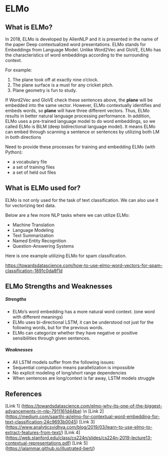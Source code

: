 # ELMo

## What is ELMo?
In 2018, ELMo is developed by AllenNLP and it is presented in the name of the paper Deep contextualized word presentations. ELMo stands for Embeddings from Language Model. Unlike Word2Vec and GloVE, ELMo has the characteristics of word embeddings according to the surrounding context. 

For example:
1. The plane took off at exactly nine o’clock.
2. The plane surface is a must for any cricket pitch.
3. Plane geometry is fun to study.

If Word2Vec and GloVE check these sentences above, the **plane** will be embedded into the same vector. However, ELMo contextually identifies and embeds words, so **plane** will have three different vectors. Thus, ELMo results in better natural language processing performance.
In addition, ELMo uses a pre-trained language model to do word embeddings, so we called ELMo is BiLM (deep bidirectional language model). It means ELMo can embed through scanning a sentence or sentences by utilizing both LM in both directions

Need to provide these processes for training and embedding ELMo (with Python):
- a vocabulary file
- a set of training files
- a set of held out files

## What is ELMo used for?
 
ELMo is not only used for the task of text classification. We can also use it for vectorizing text data.
 
Below are a few more NLP tasks where we can utilize ELMo:
- Machine Translation
- Language Modeling
- Text Summarization
- Named Entity Recognition
- Question-Answering Systems
 
Here is one example utilizing ELMo for spam classification.

https://towardsdatascience.com/how-to-use-elmo-word-vectors-for-spam-classification-1891c0da8f1d

## ELMo Strengths and Weaknesses
##### Strengths
- ELMo’s word embedding has a more natural word context. (one word with different meanings)
- ELMo uses bi-directional LSTM, it can be understood not just for the following words, but for the previous words.
- ELMo can categorize whether they have negative or positive sensibilities through given sentences. 
##### Weaknesses
- All LSTM models suffer from the following issues:
- Sequential computation means parallelization is impossible
- No explicit modeling of long/short range dependencies
- When sentences are long/context is far away, LSTM models struggle

## References
[Link 1] (https://towardsdatascience.com/elmo-why-its-one-of-the-biggest-advancements-in-nlp-7911161d44be) \n
[Link 2] (https://medium.com/saarthi-ai/elmo-for-contextual-word-embedding-for-text-classification-24c9693b0045)
[Link 3] (https://www.analyticsvidhya.com/blog/2019/03/learn-to-use-elmo-to-extract-features-from-text/)
[Link 4] (https://web.stanford.edu/class/cs224n/slides/cs224n-2019-lecture13-contextual-representations.pdf)
[Link 5] (https://jalammar.github.io/illustrated-bert/)
